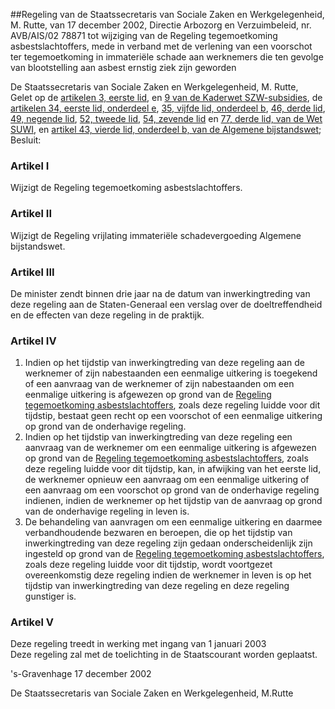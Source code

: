 <meta http-equiv='Content-Type' content='text/html; charset=utf-8' />

##Regeling van de Staatssecretaris van Sociale Zaken en Werkgelegenheid, M. Rutte, van 17 december 2002, Directie Arbozorg en Verzuimbeleid, nr. AVB/AIS/02 78871 tot wijziging van de Regeling tegemoetkoming asbestslachtoffers, mede in verband met de verlening van een voorschot ter tegemoetkoming in immateriële schade aan werknemers die ten gevolge van blootstelling aan asbest ernstig ziek zijn geworden

De Staatssecretaris van Sociale Zaken en Werkgelegenheid, M. Rutte,  
Gelet op de [artikelen 3, eerste lid](../../../../../../wet/kaderwet/szw-subsidies/BWBR0008754/README.md), en [9 van de Kaderwet SZW-subsidies](../../../../../../wet/kaderwet/szw-subsidies/BWBR0008754/README.md), de [artikelen 34, eerste lid, onderdeel e](../../../../../../wet/wet/structuur/uitvoeringsorganisatie/werk/en/inkomen/BWBR0013060/README.md), [35, vijfde lid, onderdeel b](../../../../../../wet/wet/structuur/uitvoeringsorganisatie/werk/en/inkomen/BWBR0013060/README.md), [46, derde lid](../../../../../../wet/wet/structuur/uitvoeringsorganisatie/werk/en/inkomen/BWBR0013060/README.md), [49, negende lid](../../../../../../wet/wet/structuur/uitvoeringsorganisatie/werk/en/inkomen/BWBR0013060/README.md), [52, tweede lid](../../../../../../wet/wet/structuur/uitvoeringsorganisatie/werk/en/inkomen/BWBR0013060/README.md), [54, zevende lid](../../../../../../wet/wet/structuur/uitvoeringsorganisatie/werk/en/inkomen/BWBR0013060/README.md) en [77, derde lid, van de Wet SUWI](../../../../../../wet/wet/structuur/uitvoeringsorganisatie/werk/en/inkomen/BWBR0013060/README.md), en [artikel 43, vierde lid, onderdeel b, van de Algemene bijstandswet](../../../../../../wet/algemene/bijstandswet/BWBR0007333/README.md);
Besluit:    

### Artikel  I  

Wijzigt de Regeling tegemoetkoming asbestslachtoffers.   

### Artikel  II  

Wijzigt de Regeling vrijlating immateriële schadevergoeding Algemene bijstandswet.   

### Artikel  III  

De minister zendt binnen drie jaar na de datum van inwerkingtreding van deze regeling aan de Staten-Generaal een verslag over de doeltreffendheid en de effecten van deze regeling in de praktijk.  

### Artikel  IV  

1.  Indien op het tijdstip van inwerkingtreding van deze regeling aan de werknemer of zijn nabestaanden een eenmalige uitkering is toegekend of een aanvraag van de werknemer of zijn nabestaanden om een eenmalige uitkering is afgewezen op grond van de [Regeling tegemoetkoming asbestslachtoffers](../../../../../../ministeriele-regeling/regeling/tegemoetkoming/asbestslachtoffers/BWBR0011113/README.md), zoals deze regeling luidde voor dit tijdstip, bestaat geen recht op een voorschot of een eenmalige uitkering op grond van de onderhavige regeling.   
2.  Indien op het tijdstip van inwerkingtreding van deze regeling een aanvraag van de werknemer om een eenmalige uitkering is afgewezen op grond van de [Regeling tegemoetkoming asbestslachtoffers](../../../../../../ministeriele-regeling/regeling/tegemoetkoming/asbestslachtoffers/BWBR0011113/README.md), zoals deze regeling luidde voor dit tijdstip, kan, in afwijking van het eerste lid, de werknemer opnieuw een aanvraag om een eenmalige uitkering of een aanvraag om een voorschot op grond van de onderhavige regeling indienen, indien de werknemer op het tijdstip van de aanvraag op grond van de onderhavige regeling in leven is.   
3.  De behandeling van aanvragen om een eenmalige uitkering en daarmee verbandhoudende bezwaren en beroepen, die op het tijdstip van inwerkingtreding van deze regeling zijn gedaan onderscheidenlijk zijn ingesteld op grond van de [Regeling tegemoetkoming asbestslachtoffers](../../../../../../ministeriele-regeling/regeling/tegemoetkoming/asbestslachtoffers/BWBR0011113/README.md), zoals deze regeling luidde voor dit tijdstip, wordt voortgezet overeenkomstig deze regeling indien de werknemer in leven is op het tijdstip van inwerkingtreding van deze regeling en deze regeling gunstiger is.   

### Artikel  V  

Deze regeling treedt in werking met ingang van 1 januari 2003  
Deze regeling zal met de toelichting in de Staatscourant worden geplaatst.   

's-Gravenhage 
17 december 2002    

De 
Staatssecretaris van Sociale Zaken en Werkgelegenheid, 
M.Rutte    
